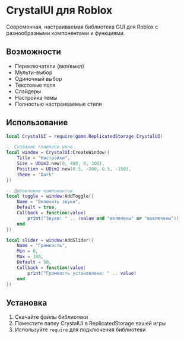 # CrystalUI для Roblox

Современная, настраиваемая библиотека GUI для Roblox с разнообразными компонентами и функциями.

## Возможности
- Переключатели (вкл/выкл)
- Мульти-выбор
- Одиночный выбор
- Текстовые поля
- Слайдеры
- Настройка темы
- Полностью настраиваемые стили

## Использование
```lua
local CrystalUI = require(game.ReplicatedStorage.CrystalUI)

-- Создание главного окна
local window = CrystalUI:CreateWindow({
    Title = "Настройки",
    Size = UDim2.new(0, 400, 0, 300),
    Position = UDim2.new(0.5, -200, 0.5, -150),
    Theme = "Dark"
})

-- Добавление компонентов
local toggle = window:AddToggle({
    Name = "Включить звуки",
    Default = true,
    Callback = function(value)
        print("Звуки: " .. (value and "включены" or "выключены"))
    end
})

local slider = window:AddSlider({
    Name = "Громкость",
    Min = 0,
    Max = 100,
    Default = 50,
    Callback = function(value)
        print("Громкость установлена: " .. value)
    end
})
```

## Установка
1. Скачайте файлы библиотеки
2. Поместите папку CrystalUI в ReplicatedStorage вашей игры
3. Используйте `require` для подключения библиотеки 